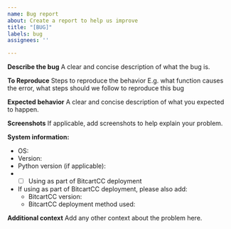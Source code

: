 ```yaml
---
name: Bug report
about: Create a report to help us improve
title: "[BUG]"
labels: bug
assignees: ''

---
```


**Describe the bug**
A clear and concise description of what the bug is.

**To Reproduce**
Steps to reproduce the behavior
E.g. what function causes the error, what steps should we follow to reproduce this bug

**Expected behavior**
A clear and concise description of what you expected to happen.

**Screenshots**
If applicable, add screenshots to help explain your problem.

**System information:**
 - OS: 
 - Version: 
 -  Python version (if applicable):
 - - [ ] Using as part of BitcartCC deployment
- If using as part of BitcartCC deployment, please also add:
    - BitcartCC version:
    - BitcartCC deployment method used:

**Additional context**
Add any other context about the problem here.
